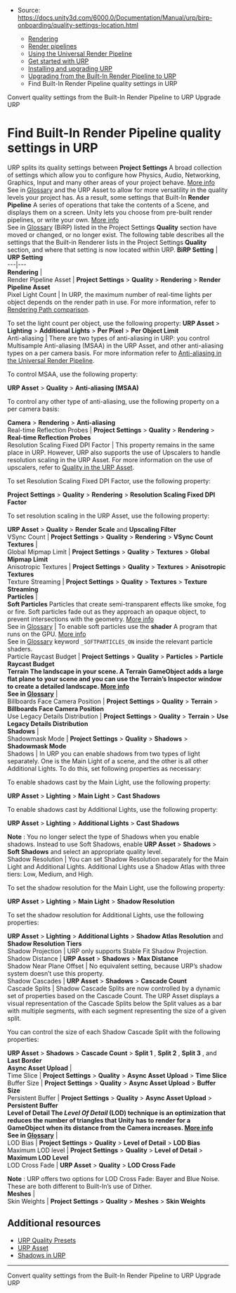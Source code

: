 * Source: https://docs.unity3d.com/6000.0/Documentation/Manual/urp/birp-onboarding/quality-settings-location.html

  * [Rendering](https://docs.unity3d.com/6000.0/Documentation/Manual/rendering-and-post-processing.html)
  * [Render pipelines](https://docs.unity3d.com/6000.0/Documentation/Manual/render-pipelines.html)
  * [Using the Universal Render Pipeline](https://docs.unity3d.com/6000.0/Documentation/Manual/universal-render-pipeline.html)
  * [Get started with URP](https://docs.unity3d.com/6000.0/Documentation/Manual/urp/introduction-landing.html)
  * [Installing and upgrading URP](https://docs.unity3d.com/6000.0/Documentation/Manual/urp/InstallingAndConfiguringURP.html)
  * [Upgrading from the Built-In Render Pipeline to URP](https://docs.unity3d.com/6000.0/Documentation/Manual/urp/upgrading-from-birp.html)
  * Find Built-In Render Pipeline quality settings in URP


[](https://docs.unity3d.com/6000.0/Documentation/Manual/urp/birp-onboarding/quality-presets.html)
Convert quality settings from the Built-In Render Pipeline to URP
[](https://docs.unity3d.com/6000.0/Documentation/Manual/urp/upgrade-guides.html)
Upgrade URP
# Find Built-In Render Pipeline quality settings in URP
URP splits its quality settings between **Project Settings** A broad collection of settings which allow you to configure how Physics, Audio, Networking, Graphics, Input and many other areas of your project behave. [More info](https://docs.unity3d.com/6000.0/Documentation/Manual/comp-ManagerGroup.html)  
See in [Glossary](https://docs.unity3d.com/6000.0/Documentation/Manual/Glossary.html#ProjectSettings) and the URP Asset to allow for more versatility in the quality levels your project has. As a result, some settings that Built-In **Render Pipeline** A series of operations that take the contents of a Scene, and displays them on a screen. Unity lets you choose from pre-built render pipelines, or write your own. [More info](https://docs.unity3d.com/6000.0/Documentation/Manual/render-pipelines.html)  
See in [Glossary](https://docs.unity3d.com/6000.0/Documentation/Manual/Glossary.html#Renderpipeline) (BiRP) listed in the Project Settings **Quality** section have moved or changed, or no longer exist.
The following table describes all the settings that the Built-in Renderer lists in the Project Settings **Quality** section, and where that setting is now located within URP.
**BiRP Setting** | **URP Setting**  
---|---  
**Rendering** |   
Render Pipeline Asset |  **Project Settings** > **Quality** > **Rendering** > **Render Pipeline Asset**  
Pixel Light Count | In URP, the maximum number of real-time lights per object depends on the render path in use. For more information, refer to [Rendering Path comparison](https://docs.unity3d.com/6000.0/Documentation/Manual/urp/rendering-paths-introduction-urp.html).  
  
To set the light count per object, use the following property: **URP Asset** > **Lighting** > **Additional Lights** > **Per Pixel** > **Per Object Limit**  
Anti-aliasing | There are two types of anti-aliasing in URP: you control Multisample Anti-aliasing (MSAA) in the URP Asset, and other anti-aliasing types on a per camera basis. For more information refer to [Anti-aliasing in the Universal Render Pipeline](https://docs.unity3d.com/6000.0/Documentation/Manual/urp/anti-aliasing.html).  
  
To control MSAA, use the following property:  
  
**URP Asset** > **Quality** > **Anti-aliasing (MSAA)**  
  
To control any other type of anti-aliasing, use the following property on a per camera basis:  
  
**Camera** > **Rendering** > **Anti-aliasing**  
Real-time Reflection Probes |  **Project Settings** > **Quality** > **Rendering** > **Real-time Reflection Probes**  
Resolution Scaling Fixed DPI Factor | This property remains in the same place in URP. However, URP also supports the use of Upscalers to handle resolution scaling in the URP Asset. For more information on the use of upscalers, refer to [Quality in the URP Asset](https://docs.unity3d.com/6000.0/Documentation/Manual/urp/universalrp-asset.html#quality).  
  
To set Resolution Scaling Fixed DPI Factor, use the following property:  
  
**Project Settings** > **Quality** > **Rendering** > **Resolution Scaling Fixed DPI Factor**  
  
To set resolution scaling in the URP Asset, use the following property:  
  
**URP Asset** > **Quality** > **Render Scale** and **Upscaling Filter**  
VSync Count |  **Project Settings** > **Quality** > **Rendering** > **VSync Count**  
**Textures** |   
Global Mipmap Limit |  **Project Settings** > **Quality** > **Textures** > **Global Mipmap Limit**  
Anisotropic Textures |  **Project Settings** > **Quality** > **Textures** > **Anisotropic Textures**  
Texture Streaming |  **Project Settings** > **Quality** > **Textures** > **Texture Streaming**  
**Particles** |   
**Soft Particles** Particles that create semi-transparent effects like smoke, fog or fire. Soft particles fade out as they approach an opaque object, to prevent intersections with the geometry. [More info](https://docs.unity3d.com/6000.0/Documentation/Manual/shader-StandardParticleShaders.html)  
See in [Glossary](https://docs.unity3d.com/6000.0/Documentation/Manual/Glossary.html#SoftParticles) | To enable soft particles use the **shader** A program that runs on the GPU. [More info](https://docs.unity3d.com/6000.0/Documentation/Manual/Shaders.html)  
See in [Glossary](https://docs.unity3d.com/6000.0/Documentation/Manual/Glossary.html#Shader) keyword `_SOFTPARTICLES_ON` inside the relevant particle shaders.  
Particle Raycast Budget |  **Project Settings** > **Quality** > **Particles** > **Particle Raycast Budget**  
****Terrain** The landscape in your scene. A Terrain GameObject adds a large flat plane to your scene and you can use the Terrain’s Inspector window to create a detailed landscape. [More info](https://docs.unity3d.com/6000.0/Documentation/Manual/terrain-UsingTerrains.html)  
See in [Glossary](https://docs.unity3d.com/6000.0/Documentation/Manual/Glossary.html#Terrain)** |   
Billboards Face Camera Position |  **Project Settings** > **Quality** > **Terrain** > **Billboards Face Camera Position**  
Use Legacy Details Distribution |  **Project Settings** > **Quality** > **Terrain** > **Use Legacy Details Distribution**  
**Shadows** |   
Shadowmask Mode |  **Project Settings** > **Quality** > **Shadows** > **Shadowmask Mode**  
Shadows | In URP you can enable shadows from two types of light separately. One is the Main Light of a scene, and the other is all other Additional Lights. To do this, set following properties as necessary:  
  
To enable shadows cast by the Main Light, use the following property:  
  
**URP Asset** > **Lighting** > **Main Light** > **Cast Shadows**  
  
To enable shadows cast by Additional Lights, use the following property:  
  
**URP Asset** > **Lighting** > **Additional Lights** > **Cast Shadows**  
  
**Note** : You no longer select the type of Shadows when you enable shadows. Instead to use Soft Shadows, enable **URP Asset** > **Shadows** > **Soft Shadows** and select an appropriate quality level.  
Shadow Resolution | You can set Shadow Resolution separately for the Main Light and Additional Lights. Additional Lights use a Shadow Atlas with three tiers: Low, Medium, and High.  
  
To set the shadow resolution for the Main Light, use the following property:  
  
**URP Asset** > **Lighting** > **Main Light** > **Shadow Resolution**  
  
To set the shadow resolution for Additional Lights, use the following properties:  
  
**URP Asset** > **Lighting** > **Additional Lights** > **Shadow Atlas Resolution** and **Shadow Resolution Tiers**  
Shadow Projection | URP only supports Stable Fit Shadow Projection.  
Shadow Distance |  **URP Asset** > **Shadows** > **Max Distance**  
Shadow Near Plane Offset | No equivalent setting, because URP’s shadow system doesn’t use this property.  
Shadow Cascades |  **URP Asset** > **Shadows** > **Cascade Count**  
Cascade Splits | Shadow Cascade Splits are now controlled by a dynamic set of properties based on the Cascade Count. The URP Asset displays a visual representation of the Cascade Splits below the Split values as a bar with multiple segments, with each segment representing the size of a given split.  
  
You can control the size of each Shadow Cascade Split with the following properties:  
  
**URP Asset** > **Shadows** > **Cascade Count** > **Split 1** , **Split 2** , **Split 3** , and **Last Border**  
**Async Asset Upload** |   
Time Slice |  **Project Settings** > **Quality** > **Async Asset Upload** > **Time Slice**  
Buffer Size |  **Project Settings** > **Quality** > **Async Asset Upload** > **Buffer Size**  
Persistent Buffer |  **Project Settings** > **Quality** > **Async Asset Upload** > **Persistent Buffer**  
****Level of Detail** The _Level Of Detail_ (LOD) technique is an optimization that reduces the number of triangles that Unity has to render for a GameObject when its distance from the Camera increases. [More info](https://docs.unity3d.com/6000.0/Documentation/Manual/LevelOfDetail.html)  
See in [Glossary](https://docs.unity3d.com/6000.0/Documentation/Manual/Glossary.html#levelofdetail)** |   
LOD Bias |  **Project Settings** > **Quality** > **Level of Detail** > **LOD Bias**  
Maximum LOD level |  **Project Settings** > **Quality** > **Level of Detail** > **Maximum LOD Level**  
LOD Cross Fade |  **URP Asset** > **Quality** > **LOD Cross Fade**  
  
**Note** : URP offers two options for LOD Cross Fade: Bayer and Blue Noise. These are both different to Built-In’s use of Dither.  
**Meshes** |   
Skin Weights |  **Project Settings** > **Quality** > **Meshes** > **Skin Weights**  
## Additional resources
  * [URP Quality Presets](https://docs.unity3d.com/6000.0/Documentation/Manual/urp/birp-onboarding/quality-presets.html)
  * [URP Asset](https://docs.unity3d.com/6000.0/Documentation/Manual/urp/universalrp-asset.html)
  * [Shadows in URP](https://docs.unity3d.com/6000.0/Documentation/Manual/urp/Shadows-in-URP.html)


* * *
[](https://docs.unity3d.com/6000.0/Documentation/Manual/urp/birp-onboarding/quality-presets.html)
Convert quality settings from the Built-In Render Pipeline to URP
[](https://docs.unity3d.com/6000.0/Documentation/Manual/urp/upgrade-guides.html)
Upgrade URP
